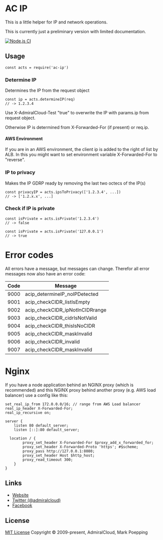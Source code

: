 # AC IP
This is a little helper for IP and network operations.

This is currently just a preliminary version with limited documentation.

[![Node.js CI](https://github.com/AdmiralCloud/ac-ip/actions/workflows/node.js.yml/badge.svg)](https://github.com/AdmiralCloud/ac-ip/actions/workflows/node.js.yml)

## Usage

```
const acts = require('ac-ip')
```

### Determine IP
Determines the IP from the request object
```
const ip = acts.determineIP(req) 
// -> 1.2.3.4
```
Use X-AdmiralCloud-Test "true" to overwrite the IP with params.ip from request object.

Otherwise IP is determined from X-Forwarded-For (if present) or req.ip.

#### AWS Environment
If you are in an AWS environment, the client ip is added to the right of list by ALB. In this you might want to set environment variable X-Forwarded-For to "reverse".


### IP to privacy
Makes the IP GDRP ready by removing the last two octecs of the IP(s)
```
const privacyIP = acts.ipsToPrivacy(['1.2.3.4', ...])
// -> ['1.2.x.x', ...]
```

### Check if IP is private
```
const isPrivate = acts.isPrivate('1.2.3.4')
// -> false

const isPrivate = acts.isPrivate('127.0.0.1')
// -> true
```

# Error codes
All errors have a message, but messages can change. Therefor all error messages now also have an error code:

| Code | Message |
|---|---|
| 9000 | acip_determineIP_noIPDetected |
| 9001 | acip_checkCIDR_listIsEmpty |
| 9002 | acip_checkCIDR_ipNotInCIDRrange |
| 9003 | acip_checkCIDR_cidrIsNotValid |
| 9004 | acip_checkCIDR_thisIsNoCIDR |
| 9005 | acip_checkCIDR_maskInvalid |
| 9006 | acip_checkCIDR_invalid |
| 9007 | acip_checkCIDR_maskInvalid |


# Nginx
If you have a node application behind an NGINX proxy (which is recommended) and this NGINX proxy behind another proxy (e.g. AWS load balancer) use a config like this:
```
set_real_ip_from 172.0.0.0/16; // range from AWS Load balancer 
real_ip_header X-Forwarded-For;
real_ip_recursive on;

server {
	listen 80 default_server;
	listen [::]:80 default_server;

  location / {
		proxy_set_header X-Forwarded-For $proxy_add_x_forwarded_for;
		proxy_set_header X-Forwarded-Proto 'https'; #$scheme;
		proxy_pass http://127.0.0.1:8080;
		proxy_set_header Host $http_host;
		proxy_read_timeout 300;
	}
}
```



## Links
- [Website](https://www.admiralcloud.com/)
- [Twitter (@admiralcloud)](https://twitter.com/admiralcloud)
- [Facebook](https://www.facebook.com/MediaAssetManagement/)

## License
[MIT License](https://opensource.org/licenses/MIT) Copyright © 2009-present, AdmiralCloud, Mark Poepping